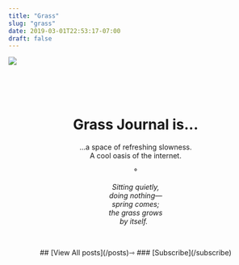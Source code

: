 ```yaml
---
title: "Grass"
slug: "grass"
date: 2019-03-01T22:53:17-07:00
draft: false
---
```


![](/img/grass-hut-web.png#center)  

&nbsp;
<center>


&nbsp;

# Grass Journal is...



...a space of refreshing slowness.       
A cool oasis of the internet.

°  

*Sitting quietly,  
doing nothing—  
spring comes;  
the grass grows  
by itself.*
&nbsp;



</center>  

&nbsp;
&nbsp;

<center>
## [View All posts](/posts)⇾
### [Subscribe](/subscribe)
</center>

